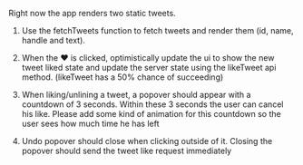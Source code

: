 Right now the app renders two static tweets.

  1. Use the fetchTweets function to fetch tweets and render them (id, name, handle and text).
  
  2. When the ♥️ is clicked, optimistically update the ui to show the new tweet liked state
     and update the server state using the likeTweet api method. 
     (likeTweet has a 50% chance of succeeding)
  
  3. When liking/unlining a tweet, a popover should appear with a countdown of 3
     seconds. Within these 3 seconds the user can cancel his like. 
     Please add some kind of animation for this countdown so the user sees how much time he
     has left

  4. Undo popover should close when clicking outside of it. Closing the popover should
     send the tweet like request immediately
